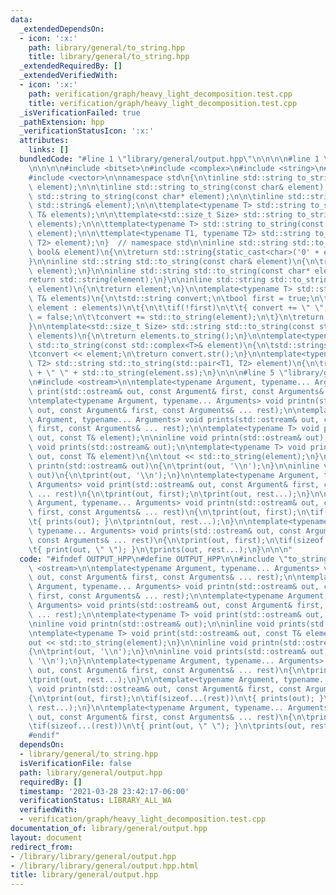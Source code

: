 ```yaml
---
data:
  _extendedDependsOn:
  - icon: ':x:'
    path: library/general/to_string.hpp
    title: library/general/to_string.hpp
  _extendedRequiredBy: []
  _extendedVerifiedWith:
  - icon: ':x:'
    path: verification/graph/heavy_light_decomposition.test.cpp
    title: verification/graph/heavy_light_decomposition.test.cpp
  _isVerificationFailed: true
  _pathExtension: hpp
  _verificationStatusIcon: ':x:'
  attributes:
    links: []
  bundledCode: "#line 1 \"library/general/output.hpp\"\n\n\n\n#line 1 \"library/general/to_string.hpp\"\
    \n\n\n\n#include <bitset>\n#include <complex>\n#include <string>\n#include <utility>\n\
    #include <vector>\n\nnamespace std\n{\n\tinline std::string to_string(const bool&\
    \ element);\n\n\tinline std::string to_string(const char& element);\n\n\tinline\
    \ std::string to_string(const char* element);\n\n\tinline std::string to_string(const\
    \ std::string& element);\n\n\ttemplate<typename T> std::string to_string(const\
    \ T& elements);\n\n\ttemplate<std::size_t Size> std::string to_string(const std::bitset<Size>&\
    \ elements);\n\n\ttemplate<typename T> std::string to_string(const std::complex<T>&\
    \ element);\n\n\ttemplate<typename T1, typename T2> std::string to_string(std::pair<T1,\
    \ T2> element);\n}  // namespace std\n\ninline std::string std::to_string(const\
    \ bool& element)\n{\n\treturn std::string{static_cast<char>('0' + element)};\n\
    }\n\ninline std::string std::to_string(const char& element)\n{\n\treturn std::string(1,\
    \ element);\n}\n\ninline std::string std::to_string(const char* element)\n{\n\t\
    return std::string(element);\n}\n\ninline std::string std::to_string(const std::string&\
    \ element)\n{\n\treturn element;\n}\n\ntemplate<typename T> std::string std::to_string(const\
    \ T& elements)\n{\n\tstd::string convert;\n\tbool first = true;\n\tfor(const auto&\
    \ element : elements)\n\t{\n\t\tif(!first)\n\t\t{ convert += \" \"; }\n\t\tfirst\
    \ = false;\n\t\tconvert += std::to_string(element);\n\t}\n\treturn convert;\n\
    }\n\ntemplate<std::size_t Size> std::string std::to_string(const std::bitset<Size>&\
    \ elements)\n{\n\treturn elements.to_string();\n}\n\ntemplate<typename T> std::string\
    \ std::to_string(const std::complex<T>& element)\n{\n\tstd::stringstream convert;\n\
    \tconvert << element;\n\treturn convert.str();\n}\n\ntemplate<typename T1, typename\
    \ T2> std::string std::to_string(std::pair<T1, T2> element)\n{\n\treturn std::to_string(element.ff)\
    \ + \" \" + std::to_string(element.ss);\n}\n\n\n#line 5 \"library/general/output.hpp\"\
    \n#include <ostream>\n\ntemplate<typename Argument, typename... Arguments> void\
    \ print(std::ostream& out, const Argument& first, const Arguments& ... rest);\n\
    \ntemplate<typename Argument, typename... Arguments> void printn(std::ostream&\
    \ out, const Argument& first, const Arguments& ... rest);\n\ntemplate<typename\
    \ Argument, typename... Arguments> void prints(std::ostream& out, const Argument&\
    \ first, const Arguments& ... rest);\n\ntemplate<typename T> void print(std::ostream&\
    \ out, const T& element);\n\ninline void printn(std::ostream& out);\n\ninline\
    \ void prints(std::ostream& out);\n\ntemplate<typename T> void print(std::ostream&\
    \ out, const T& element)\n{\n\tout << std::to_string(element);\n}\n\ninline void\
    \ printn(std::ostream& out)\n{\n\tprint(out, '\\n');\n}\n\ninline void prints(std::ostream&\
    \ out)\n{\n\tprint(out, '\\n');\n}\n\ntemplate<typename Argument, typename...\
    \ Arguments> void print(std::ostream& out, const Argument& first, const Arguments&\
    \ ... rest)\n{\n\tprint(out, first);\n\tprint(out, rest...);\n}\n\ntemplate<typename\
    \ Argument, typename... Arguments> void printn(std::ostream& out, const Argument&\
    \ first, const Arguments& ... rest)\n{\n\tprint(out, first);\n\tif(sizeof...(rest))\n\
    \t{ prints(out); }\n\tprintn(out, rest...);\n}\n\ntemplate<typename Argument,\
    \ typename... Arguments> void prints(std::ostream& out, const Argument& first,\
    \ const Arguments& ... rest)\n{\n\tprint(out, first);\n\tif(sizeof...(rest))\n\
    \t{ print(out, \" \"); }\n\tprints(out, rest...);\n}\n\n\n"
  code: "#ifndef OUTPUT_HPP\n#define OUTPUT_HPP\n\n#include \"to_string.hpp\"\n#include\
    \ <ostream>\n\ntemplate<typename Argument, typename... Arguments> void print(std::ostream&\
    \ out, const Argument& first, const Arguments& ... rest);\n\ntemplate<typename\
    \ Argument, typename... Arguments> void printn(std::ostream& out, const Argument&\
    \ first, const Arguments& ... rest);\n\ntemplate<typename Argument, typename...\
    \ Arguments> void prints(std::ostream& out, const Argument& first, const Arguments&\
    \ ... rest);\n\ntemplate<typename T> void print(std::ostream& out, const T& element);\n\
    \ninline void printn(std::ostream& out);\n\ninline void prints(std::ostream& out);\n\
    \ntemplate<typename T> void print(std::ostream& out, const T& element)\n{\n\t\
    out << std::to_string(element);\n}\n\ninline void printn(std::ostream& out)\n\
    {\n\tprint(out, '\\n');\n}\n\ninline void prints(std::ostream& out)\n{\n\tprint(out,\
    \ '\\n');\n}\n\ntemplate<typename Argument, typename... Arguments> void print(std::ostream&\
    \ out, const Argument& first, const Arguments& ... rest)\n{\n\tprint(out, first);\n\
    \tprint(out, rest...);\n}\n\ntemplate<typename Argument, typename... Arguments>\
    \ void printn(std::ostream& out, const Argument& first, const Arguments& ... rest)\n\
    {\n\tprint(out, first);\n\tif(sizeof...(rest))\n\t{ prints(out); }\n\tprintn(out,\
    \ rest...);\n}\n\ntemplate<typename Argument, typename... Arguments> void prints(std::ostream&\
    \ out, const Argument& first, const Arguments& ... rest)\n{\n\tprint(out, first);\n\
    \tif(sizeof...(rest))\n\t{ print(out, \" \"); }\n\tprints(out, rest...);\n}\n\n\
    #endif"
  dependsOn:
  - library/general/to_string.hpp
  isVerificationFile: false
  path: library/general/output.hpp
  requiredBy: []
  timestamp: '2021-03-28 23:42:17-06:00'
  verificationStatus: LIBRARY_ALL_WA
  verifiedWith:
  - verification/graph/heavy_light_decomposition.test.cpp
documentation_of: library/general/output.hpp
layout: document
redirect_from:
- /library/library/general/output.hpp
- /library/library/general/output.hpp.html
title: library/general/output.hpp
---
```

